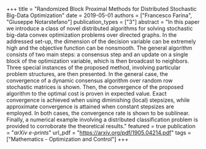 +++
title = "Randomized Block Proximal Methods for Distributed Stochastic Big-Data Optimization"
date = 2019-05-01
authors = ["Francesco Farina", "Giuseppe Notarstefano"]
publication_types = ["3"]
abstract = "In this paper we introduce a class of novel distributed algorithms for solving stochastic big-data convex optimization problems over directed graphs. In the addressed set-up, the dimension of the decision variable can be extremely high and the objective function can be nonsmooth. The general algorithm consists of two main steps: a consensus step and an update on a single block of the optimization variable, which is then broadcast to neighbors. Three special instances of the proposed method, involving particular problem structures, are then presented. In the general case, the convergence of a dynamic consensus algorithm over random row stochastic matrices is shown. Then, the convergence of the proposed algorithm to the optimal cost is proven in expected value. Exact convergence is achieved when using diminishing (local) stepsizes, while approximate convergence is attained when constant stepsizes are employed. In both cases, the convergence rate is shown to be sublinear. Finally, a numerical example involving a distributed classification problem is provided to corroborate the theoretical results."
featured = true
publication = "*arXiv e-prints*"
url_pdf = "https://arxiv.org/pdf/1905.04214.pdf"
tags = ["Mathematics - Optimization and Control"]
+++

